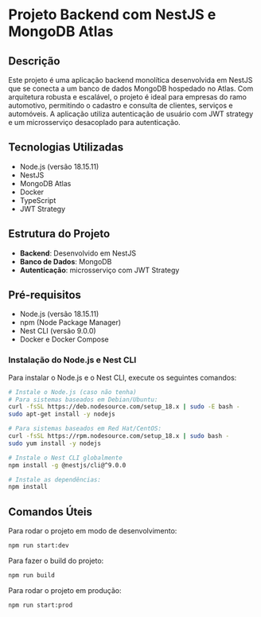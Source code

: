 # Projeto Backend com NestJS e MongoDB Atlas

## Descrição

Este projeto é uma aplicação backend monolítica desenvolvida em NestJS que se conecta a um banco de dados MongoDB hospedado no Atlas. Com arquitetura robusta e escalável, o projeto é ideal para empresas do ramo automotivo, permitindo o cadastro e consulta de clientes, serviços e automóveis. A aplicação utiliza autenticação de usuário com JWT strategy e um microsserviço desacoplado para autenticação.

## Tecnologias Utilizadas
- Node.js (versão 18.15.11)
- NestJS
- MongoDB Atlas
- Docker
- TypeScript
- JWT Strategy

## Estrutura do Projeto

- **Backend**: Desenvolvido em NestJS
- **Banco de Dados**: MongoDB
- **Autenticação**: microsserviço com JWT Strategy

## Pré-requisitos

- Node.js (versão 18.15.11)
- npm (Node Package Manager)
- Nest CLI (versão 9.0.0)
- Docker e Docker Compose

### Instalação do Node.js e Nest CLI

Para instalar o Node.js e o Nest CLI, execute os seguintes comandos:
```bash
# Instale o Node.js (caso não tenha)
# Para sistemas baseados em Debian/Ubuntu:
curl -fsSL https://deb.nodesource.com/setup_18.x | sudo -E bash -
sudo apt-get install -y nodejs

# Para sistemas baseados em Red Hat/CentOS:
curl -fsSL https://rpm.nodesource.com/setup_18.x | sudo bash -
sudo yum install -y nodejs

# Instale o Nest CLI globalmente
npm install -g @nestjs/cli@^9.0.0

# Instale as dependências:
npm install
```

## Comandos Úteis

Para rodar o projeto em modo de desenvolvimento:
```bash
npm run start:dev
```

Para fazer o build do projeto:
```bash
npm run build
```

Para rodar o projeto em produção:
```bash
npm run start:prod
```

